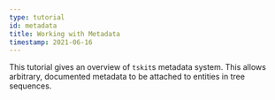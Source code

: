 ```yaml
---
type: tutorial
id: metadata
title: Working with Metadata
timestamp: 2021-06-16
---
```

This tutorial gives an overview of `tskit`s metadata system. This allows arbitrary, documented metadata to be attached to 
entities in tree sequences. 